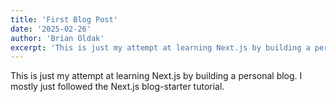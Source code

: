 ```yaml
---
title: 'First Blog Post'
date: '2025-02-26'
author: 'Brian Oldak'
excerpt: 'This is just my attempt at learning Next.js by building a personal blog.'
---
```

 
This is just my attempt at learning Next.js by building a personal blog. I mostly just followed the Next.js blog-starter tutorial.